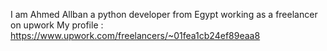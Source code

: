 I am Ahmed Allban a python developer from Egypt working as a freelancer on upwork 
My profile : https://www.upwork.com/freelancers/~01fea1cb24ef89eaa8
